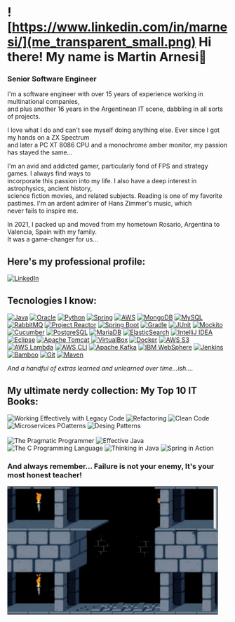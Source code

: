 # ![https://www.linkedin.com/in/marnesi/](me_transparent_small.png) Hi there! My name is Martin Arnesi👋
### Senior Software Engineer

I'm a software engineer with over 15 years of experience working in multinational companies, </br> 
and plus another 16 years in the Argentinean IT scene, dabbling in all sorts of projects.

I love what I do and can't see myself doing anything else. Ever since I got my hands on a ZX Spectrum </br>
and later a PC XT 8086 CPU and a monochrome amber monitor, my passion has stayed the same...

I'm an avid and addicted gamer, particularly fond of FPS and strategy games. I always find ways to </br>
incorporate this passion into my life. I also have a deep interest in astrophysics, ancient history, </br>
science fiction movies, and related subjects. Reading is one of my favorite pastimes.
I'm an ardent admirer of Hans Zimmer's music, which </br> never fails to inspire me.

In 2021, I packed up and moved from my hometown Rosario, Argentina to Valencia, Spain with my family. </br>
It was a game-changer for us...

## Here's my professional profile:
[![LinkedIn](https://img.shields.io/badge/LinkedIn-0077B5?style=for-the-badge&logo=linkedin&logoColor=white&labelColor=101010)](https://www.linkedin.com/in/marnesi/)

## Tecnologies I know:
[![Java](https://img.shields.io/badge/Java-007396?style=for-the-badge&logo=openjdk&logoColor=white&labelColor=101010)]()
[![Oracle](https://img.shields.io/badge/Oracle-F80000?style=for-the-badge&logo=oracle&logoColor=white&labelColor=101010)]()
[![Python](https://img.shields.io/badge/Python-yellow?style=for-the-badge&logo=python&logoColor=white&labelColor=101010)]()
[![Spring](https://img.shields.io/badge/Spring-6DB33F?style=for-the-badge&logo=spring&logoColor=white&labelColor=101010)]()
[![AWS](https://img.shields.io/badge/AWS-232F3E?style=for-the-badge&logo=amazonwebservices&logoColor=white&labelColor=101010)]()
[![MongoDB](https://img.shields.io/badge/MongoDB-47A248?style=for-the-badge&logo=mongodb&logoColor=white&labelColor=101010)]()
[![MySQL](https://img.shields.io/badge/MySQL-4479A1?style=for-the-badge&logo=mysql&logoColor=white&labelColor=101010)]()
[![RabbitMQ](https://img.shields.io/badge/RabbitMQ-FF6600?style=for-the-badge&logo=rabbitmq&logoColor=white&labelColor=101010)]()
[![Project Reactor](https://img.shields.io/badge/Project_Reactor-6DB33F?style=for-the-badge&logo=react&logoColor=white&labelColor=101010)]()
[![Spring Boot](https://img.shields.io/badge/Spring_Boot-6DB33F?style=for-the-badge&logo=springboot&logoColor=white&labelColor=101010)]()
[![Gradle](https://img.shields.io/badge/Gradle-02303A?style=for-the-badge&logo=gradle&logoColor=white&labelColor=101010)]()
[![JUnit](https://img.shields.io/badge/JUnit-25A162?style=for-the-badge&logo=junit5&logoColor=white&labelColor=101010)]()
[![Mockito](https://img.shields.io/badge/Mockito-C5D9C8?style=for-the-badge&logo=mockito&logoColor=white&labelColor=101010)]()
[![Cucumber](https://img.shields.io/badge/Cucumber-23D96C?style=for-the-badge&logo=cucumber&logoColor=white&labelColor=101010)]()
[![PostgreSQL](https://img.shields.io/badge/PostgreSQL-336791?style=for-the-badge&logo=postgresql&logoColor=white&labelColor=101010)]()
[![MariaDB](https://img.shields.io/badge/MariaDB-003545?style=for-the-badge&logo=mariadb&logoColor=white&labelColor=101010)]()
[![ElasticSearch](https://img.shields.io/badge/ElasticSearch-005571?style=for-the-badge&logo=elasticsearch&logoColor=white&labelColor=101010)]()
[![IntelliJ IDEA](https://img.shields.io/badge/IntelliJ_IDEA-000000?style=for-the-badge&logo=intellijidea&logoColor=white&labelColor=101010)]()
[![Eclipse](https://img.shields.io/badge/Eclipse-2C2255?style=for-the-badge&logo=eclipse&logoColor=white&labelColor=101010)]()
[![Apache Tomcat](https://img.shields.io/badge/Apache_Tomcat-F8DC75?style=for-the-badge&logo=apachetomcat&logoColor=black&labelColor=101010)]()
[![VirtualBox](https://img.shields.io/badge/VirtualBox-183A61?style=for-the-badge&logo=virtualbox&logoColor=white&labelColor=101010)]()
[![Docker](https://img.shields.io/badge/Docker-2496ED?style=for-the-badge&logo=docker&logoColor=white&labelColor=101010)]()
[![AWS S3](https://img.shields.io/badge/AWS_S3-569A31?style=for-the-badge&logo=amazons3&logoColor=white&labelColor=101010)]()
[![AWS Lambda](https://img.shields.io/badge/AWS_Lambda-FF9900?style=for-the-badge&logo=awslambda&logoColor=white&labelColor=101010)]()
[![AWS CLI](https://img.shields.io/badge/AWS_CLI-232F3E?style=for-the-badge&logo=amazonaws&logoColor=white&labelColor=101010)]()
[![Apache Kafka](https://img.shields.io/badge/Apache_Kafka-231F20?style=for-the-badge&logo=apachekafka&logoColor=white&labelColor=101010)]()
[![IBM WebSphere](https://img.shields.io/badge/IBM_WebSphere-052FAD?style=for-the-badge&logo=ibm&logoColor=white&labelColor=101010)]()
[![Jenkins](https://img.shields.io/badge/Jenkins-D24939?style=for-the-badge&logo=jenkins&logoColor=white&labelColor=101010)]()
[![Bamboo](https://img.shields.io/badge/Bamboo-0052CC?style=for-the-badge&logo=bamboo&logoColor=white&labelColor=101010)]()
[![Git](https://img.shields.io/badge/Git-F05032?style=for-the-badge&logo=git&logoColor=white&labelColor=101010)]()
[![Maven](https://img.shields.io/badge/Maven-C71A36?style=for-the-badge&logo=apachemaven&logoColor=white&labelColor=101010)]()

_And a handful of extras learned and unlearned over time...ish...._

## My ultimate nerdy collection: My Top 10 IT Books:
<p align="left">
    <img src="https://m.media-amazon.com/images/I/51yS8PYs03L._SX376_BO1,204,203,200_.jpg" alt="Working Effectively with Legacy Code" width="150">
    <img src="https://m.media-amazon.com/images/P/B07LCM8RG2.01._SCLZZZZZZZ_SX500_.jpg" alt="Refactoring" width="150">
    <img src="https://m.media-amazon.com/images/I/41xShlnTZTL._SX376_BO1,204,203,200_.jpg" alt="Clean Code" width="150">
    <img src="https://m.media-amazon.com/images/I/41cnX+sEbFL._SX397_BO1,204,203,200_.jpg" alt="Microservices POatterns" width="150">
    <img src="https://m.media-amazon.com/images/I/51lkwsWPuLL._SX395_BO1,204,203,200_.jpg" alt="Desing Patterns" width="150"><br/><br/>
    <img src="https://m.media-amazon.com/images/I/518FqJvR9aL._SX260_.jpg" alt="The Pragmatic Programmer" width="150">
    <img src="https://m.media-amazon.com/images/I/515t2W6f5QL.jpg" alt="Effective Java" width="150">
    <img src="https://m.media-amazon.com/images/I/411ejyE8obL._SX218_BO1,204,203,200_QL40_FMwebp_.jpg" alt="The C Programming Language" width="150">
    <img src="https://m.media-amazon.com/images/I/61-ZAFCWcLL._SX376_BO1,204,203,200_.jpg" alt="Thinking in Java" width="150">
    <img src="https://m.media-amazon.com/images/I/41AYMsMwvNL._SX218_BO1,204,203,200_QL40_FMwebp_.jpg" alt="Spring in Action" width="150">
</p>

### And always remember... Failure is not your enemy, It's your most honest teacher!
![fail.gif](fail.gif)
